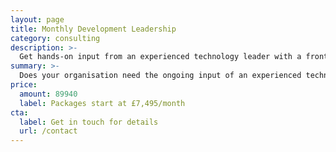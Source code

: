 ```yaml
---
layout: page
title: Monthly Development Leadership
category: consulting
description: >-
  Get hands-on input from an experienced technology leader with a front-end focus for your project
summary: >-
  Does your organisation need the ongoing input of an experienced technology leader with a front-end focus? This package includes hands-on technology strategy and leadership, team coaching, decision support and more.
price: 
  amount: 89940
  label: Packages start at £7,495/month
cta:
  label: Get in touch for details
  url: /contact
---
```


